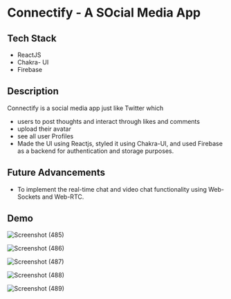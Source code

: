 # Connectify - A SOcial Media App

## Tech Stack
- ReactJS
-  Chakra- UI
-  Firebase

## Description
Connectify is a social media app just like Twitter which 
-  users to post thoughts and interact through likes and comments
-  upload their avatar
-  see all user Profiles
-  Made the UI using Reactjs, styled it using Chakra-UI, and used Firebase as a backend for authentication and storage purposes.

## Future Advancements
- To implement the real-time chat and video chat functionality using Web-Sockets and Web-RTC.

## Demo
![Screenshot (485)](https://github.com/P766-spec/Connectify/assets/90417642/a6c6f875-d86c-4c93-8ef6-aab4487360a4)

![Screenshot (486)](https://github.com/P766-spec/Connectify/assets/90417642/6686b830-9c1a-4cf0-9a07-9a5965f2394c)

![Screenshot (487)](https://github.com/P766-spec/Connectify/assets/90417642/79443790-aad6-4afc-9c7e-4705ea938f16)

![Screenshot (488)](https://github.com/P766-spec/Connectify/assets/90417642/e753572c-3998-4978-9271-330f558bd2bc)

![Screenshot (489)](https://github.com/P766-spec/Connectify/assets/90417642/300ff30e-a354-47b1-85b8-d03f35d61617)




 
